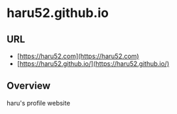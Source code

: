 # haru52.github.io

## URL
- [https://haru52.com](https://haru52.com)
- [https://haru52.github.io/](https://haru52.github.io/)

## Overview
haru's profile website
